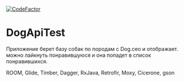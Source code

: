 [![CodeFactor](https://www.codefactor.io/repository/github/nitrosrus/dogapitest/badge)](https://www.codefactor.io/repository/github/nitrosrus/dogapitest)
# DogApiTest
Приложение берет базу собак по породам с Dog.ceo и отображает. можно лайкнуть понравившуюся и она попадет в список понравившихся.

ROOM, Glide, Timber, Dagger, RxJava, Retrofir, Moxy, Cicerone, gson
